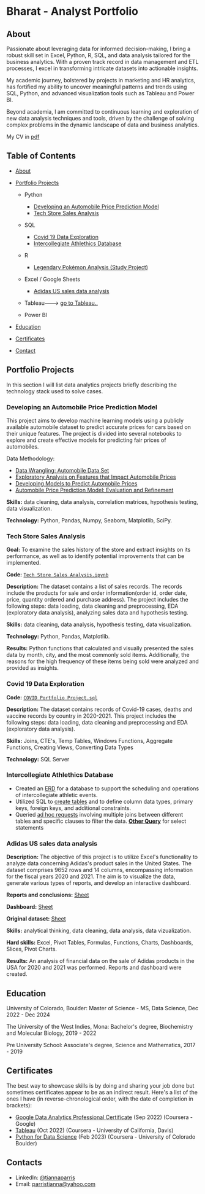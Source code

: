 # Bharat - Analyst Portfolio
## About
Passionate about leveraging data for informed decision-making, I bring a robust skill set in Excel, Python, R, SQL, and data analysis tailored for the business analytics. With a proven track record in data management and ETL processes, I excel in transforming intricate datasets into actionable insights.

My academic journey, bolstered by projects in marketing and HR analytics, has fortified my ability to uncover meaningful patterns and trends using SQL, Python, and advanced visualization tools such as Tableau and Power BI. 

Beyond academia, I am committed to continuous learning and exploration of new data analysis techniques and tools, driven by the challenge of solving complex problems in the dynamic landscape of data and business analytics.

My CV in [pdf](https://github.com/bharatperry/portfolio/blob/1aeb57209dbac5d8661ea95f1cbdad44fd4627a1/bharat_ba.pdf)

## Table of Contents
- [About](https://github.com/bharatperry/portfolio/blob/main/README.md#about)
- [Portfolio Projects](https://github.com/bharatperry/portfolio/blob/main/README.md#portfolio-projects)
  - Python
    - [Developing an Automobile Price Prediction Model](https://github.com/bharatperry/portfolio#Developing-an-Automobile-Price-Prediction-Model)
    - [Tech Store Sales Analysis](https://github.com/bharatperry/Data-Analysis-Portfolio#tech-store-sales-analysis)  
  - SQL
    - [Covid 19 Data Exploration](https://github.com/bharatperry/portfolio#covid-19-data-exploration)
    - [Intercollegiate Athlethics Database](https://github.com/bharatperry/portfolio#Intercollegiate-Athlethics-Database)
 
  - R
    - [Legendary Pokémon Analysis (Study Project)](https://github.com/tiannaparris/Data-Analysis-Portfolio#legendary-pok%C3%A9mon-analysis)
  - Excel / Google Sheets
    - [Adidas US sales data analysis](https://github.com/bharatperry/portfolio#Adidas-US-sales-data-analysis)
  - Tableau---> [go to Tableau..](https://public.tableau.com/app/profile/tianna.parris)
  - Power BI
  


- [Education](https://github.com/tiannaparris/Data-Analysis-Portfolio/blob/main/README.md#education)  
- [Certificates](https://github.com/tiannaparris/Data-Analysis-Portfolio/blob/main/README.md#certificates)
- [Contact](https://github.com/tiannaparris/Data-Analysis-Portfolio/blob/main/README.md#contacts)
## Portfolio Projects
In this section I will list data analytics projects briefly describing the technology stack used to solve cases.

### Developing an Automobile Price Prediction Model

This project aims to develop machine learning models using a publicly available automobile dataset to predict accurate prices for cars based on their unique features. The project is divided into several notebooks to explore and create effective models for predicting fair prices of automobiles.

Data Methodology:

  + [Data Wrangling: Automobile Data Set](https://github.com/bharatperry/portfolio/blob/cf7cc36df6173861681dd40426a6729d3caed8d7/1-Data-Wrangling.ipynb)
  + [Exploratory Analysis on Features that Impact Automobile Prices](https://github.com/bharatperry/portfolio/blob/cf7cc36df6173861681dd40426a6729d3caed8d7/2-Exploratory-data-analysis.ipynb)
  + [Developing Models to Predict Automobile Prices](https://github.com/bharatperry/portfolio/blob/cf7cc36df6173861681dd40426a6729d3caed8d7/3-model-development.ipynb)
  + [Automobile Price Prediction Model: Evaluation and Refinement](https://github.com/bharatperry/portfolio/blob/cf7cc36df6173861681dd40426a6729d3caed8d7/4-model-evaluation-and-refinement.ipynb)

**Skills:** data cleaning, data analysis, correlation matrices, hypothesis testing, data visualization.

**Technology:** Python, Pandas, Numpy, Seaborn, Matplotlib, SciPy.

### Tech Store Sales Analysis

**Goal:** To examine the sales history of the store and extract insights on its performance, as well as to identify potential improvements that can be implemented.

**Code:** [`Tech Store Sales Analysis.ipynb`](https://github.com/tiannaparris/PortfolioProjects/blob/main/Tech%20Store%20Sales%20Analysis.ipynb)

**Description:** The dataset contains a list of sales records.  The records include the products for sale and order information(order id, order date, price, quantity ordered and purchase address). The project includes the following steps: data loading, data cleaning and preprocessing, EDA (exploratory data analysis), analyzing sales data and hypothesis testing.

**Skills:** data cleaning, data analysis, hypothesis testing, data visualization.

**Technology:** Python, Pandas, Matplotlib.

**Results:** Python functions that calculated and visually presented the sales data by month, city, and the most commonly sold items. Additionally, the reasons for the high frequency of these items being sold were analyzed and provided as insights.




### Covid 19 Data Exploration
**Code:** [`COVID Portfolio Project.sql`](https://github.com/bharatperry/SQL_SKILL_DATA-ANALYSIS/blob/ebb29b492fea5ddf52f4cd30108d74db1fcebf34/COVID%20Portfolio%20Project.sql)

**Description:** The dataset contains records of Covid-19 cases, deaths and vaccine records by country in 2020-2021. This project includes the following steps: data loading, data cleaning and preprocessing and EDA (exploratory data analysis).

**Skills:** Joins, CTE's, Temp Tables, Windows Functions, Aggregate Functions, Creating Views, Converting Data Types

**Technology:** SQL Server

### Intercollegiate Athlethics Database
  + Created an [ERD](https://github.com/bharatperry/sql-Intercollegiate-Athletic-Database/blob/7cc3b4a2eabc422e59b4a9686b1996d0e03017e5/1-Background%20on%20Intercollegiate%20Atheltic%20Database.pdf) for a database to support the scheduling and operations of intercollegiate athletic events.
  + Utilized SQL to [create tables](https://github.com/bharatperry/sql-Intercollegiate-Athletic-Database/blob/7cc3b4a2eabc422e59b4a9686b1996d0e03017e5/3-CreateTables.sql) and to define column data types, primary keys, foreign keys, and additional constraints.
  + Queried [ad hoc requests](https://github.com/bharatperry/sql-Intercollegiate-Athletic-Database/blob/7cc3b4a2eabc422e59b4a9686b1996d0e03017e5/5-JoinStatementQueries.sql) involving multiple joins between different tables and specific clauses to filter the data.
[**Other Query**](https://github.com/bharatperry/sql-Intercollegiate-Athletic-Database/blob/7cc3b4a2eabc422e59b4a9686b1996d0e03017e5/4-SelectStatementQueries.sql) for select statements





### Adidas US sales data analysis
**Description:** The objective of this project is to utilize Excel's functionality to analyze data concerning Adidas's product sales in the United States. The dataset comprises 9652 rows and 14 columns, encompassing information for the fiscal years 2020 and 2021. The aim is to visualize the data, generate various types of reports, and develop an interactive dashboard.

**Reports and conclusions:** [Sheet](https://github.com/bharatperry/Excel_skills/blob/de97f79d1f33feac20c375aa51dd6b6aca04f1a1/Adidas%20Sales%20Analysis%20with%20reports.xlsx) 

**Dashboard:** [Sheet](https://github.com/bharatperry/Excel_skills/blob/de97f79d1f33feac20c375aa51dd6b6aca04f1a1/Dashboard.xlsx)

**Original dataset:** [Sheet](https://github.com/bharatperry/Excel_skills/blob/de97f79d1f33feac20c375aa51dd6b6aca04f1a1/Original-dataset.xlsx)

**Skills:** analytical thinking, data cleaning, data analysis, data vizualization.

**Hard skills:** Excel, Pivot Tables, Formulas, Functions, Charts, Dashboards, Slices, Pivot Charts.<br>

**Results:** An analysis of financial data on the sale of Adidas products in the USA for 2020 and 2021 was performed. Reports and dashboard were created.





## Education
University of Colorado, Boulder: 
Master of Science - MS, Data Science,
Dec 2022 - Dec 2024

The University of the West Indies, Mona:
Bachelor's degree, Biochemistry and Molecular Biology,
2019 - 2022

Pre University School:
Associate's degree, Science and Mathematics,
2017 - 2019

## Certificates
The best way to showcase skills is by doing and sharing your job done but sometimes certificates appear to be as an indirect result. Here's a list of the ones I have (in reverse-chronological order, with the date of completion in brackets):
- [Google Data Analytics Professional Certificate](https://www.coursera.org/account/accomplishments/professional-cert/LRQ498UKBBSJ?utm_source=link&utm_medium=certificate&utm_content=cert_image&utm_campaign=sharing_cta&utm_product=prof) (Sep 2022) (Coursera - Google)
- [Tableau](https://www.coursera.org/account/accomplishments/verify/62LME4DV8CUV) (Oct 2022) (Coursera - University of California, Davis)
- [Python for Data Science](https://coursera.org/share/a16ecd3de61dd794199c452586cba90c) (Feb 2023) (Coursera - University of Colorado Boulder)

## Contacts
- LinkedIn: [@tiannaparris](https://www.linkedin.com/in/tianna-parris-9b6823176/)
- Email: parristianna@yahoo.com
